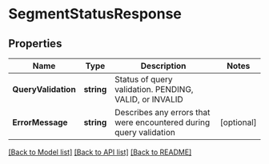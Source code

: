 # SegmentStatusResponse

## Properties

Name | Type | Description | Notes
------------ | ------------- | ------------- | -------------
**QueryValidation** | **string** | Status of query validation. PENDING, VALID, or INVALID |
**ErrorMessage** | **string** | Describes any errors that were encountered during query validation |[optional] 

[[Back to Model list]](../README.md#documentation-for-models) [[Back to API list]](../README.md#documentation-for-api-endpoints) [[Back to README]](../README.md)


